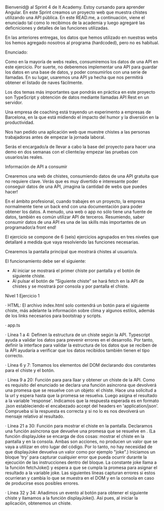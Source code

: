Bienvenid@ al Sprint 4 de It Academy. Estoy cursando para aprender Angular. 
En este Sprint creamos un proyecto web que muestra chistes utilizando una API pública. 
En este READ.me, a continuación, viene el enunciado tal como lo recibimos de la academia y luego agregaré las deficniciones y detalles de las funciones utilizadas.


En las anteriores entregas, los datos que hemos utilizado en nuestras webs los hemos agregado nosotros al programa (hardcoded), pero no es habitual.

Enunciado: 

Como en la mayoría de webs reales, consumiremos los datos de una API en este ejercicio. Por suerte, no deberemos implementar una API para guardar los datos en una base de datos, y poder consumirlos con una serie de llamadas. En su lugar, usaremos una API ya hecha que nos permitirá obtener el listado de naves fácilmente.

Los dos temas más importantes que pondrás en práctica en este proyecto son TypeScript y obtención de datos mediante llamadas API Rest en un servidor.

Una empresa de coaching está trayendo un experimento a empresas de Barcelona, ​​en la que está midiendo el impacto del humor y la diversión en la productividad.

Nos han pedido una aplicación web que muestre chistes a las personas trabajadoras antes de empezar la jornada laboral.

Serás el encargado/a de llevar a cabo la base del proyecto para hacer una demo en dos semanas con el cliente/ay empezar las pruebas con usuarios/as reales.

Información de API a consumir

Crearemos una web de chistes, consumiendo datos de una API gratuita que no requiere clave. Verás que es muy divertido e interesante poder conseguir datos de una API, ¡imagina la cantidad de webs que puedes hacer!

En el ámbito profesional, cuando trabajes en un proyecto, la empresa normalmente tiene un back end con una documentación para poder obtener los datos. A menudo, una web o app no ​​sólo tiene una fuente de datos, también es común utilizar API de terceros. Resumiendo, saber consumir datos de una API es una de las skills más importantes de un programador/a front end!

El ejercicio se compone de 6 (seis) ejercicios agrupados en tres niveles que detallaré a medida que vaya resolviendo las funciones necesarias.

Crearemos la pantalla principal que mostrará chistes al usuario/a.

El funcionamiento debe ser el siguiente:
- Al iniciar se mostrará el primer chiste por pantalla y el botón de siguiente chiste.
- Al pulsar el botón de “Siguiente chiste” se hará fetch en la API de chistes y se mostrará por consola y por pantalla el chiste.

Nivel 1 Ejercicio 1

· HTML: El archivo index.html solo contendrá un botón para el siguiente chiste, más adelante la información sobre clima y algunos estilos, además de los links necesarios para bootstrap y scripts.

· app.ts

· Línea 1 a 4: Definen la estructura de un chiste según la API. Typescript ayuda a validar los datos para prevenir errores en el desarrollo. Por tanto, definir la interface para validar la estructura de los datos que se reciben de la API ayudaría a verificar que los datos recibidos también tienen el tipo correcto. 

· Línea 6 y 7: Tomamos los elementos del DOM declarando dos constantes para el chiste y el botón.

· Línea 9 a 20: Función para para llaar y obtener un chiste de la API. 
    Como es requisito del enunciado se declara una función asíncrona que devolverá una promesa que se resuelve con un objeto: el chiste. Hace una solicitud a la url y espera hasta que la promesa se resuelva. Luego asigna el resultado a la variable 'response'.
    Indicamos que la respuesta esperada es en formato .json estableciendo el encabezado accept del headers en 'application/json'.
    Comprueba si la respuesta es correcta y si no lo es nos devolverá un mensaje relativo al resultado.

· Línea 21 a 30: Función para mostrar el chiste en la pantalla.
    Declaramos una función asíncrona que devuelve una promesa que se resuelve en <void>. (La función displayJoke se encarga de dos cosas: mostrar el chiste en la pantalla y en la consola. Ambas son acciones, no producen un valor que se vaya a utilizar en otro lugar del código. Por lo tanto, no hay necesidad de que displayJoke devuelva un valor como por ejemplo "joke".)
    Iniciamos un bloque 'try' para capturar cualquier error que pueda ocurrir durante la ejecución de las instrucciones dentro del bloque.
    La constante joke llama a la función fetchJoke() y espera a que se cumpla la promesa para asignar el resultado a la variable joke.
    Las siguientes líneas capturan errores si estos ocurrieran y cambia lo que se muestra en el DOM y en la consola en caso de producirse esos posibles errores.

· Línea 32 y 34: Añadimos un evento al botón para obtener el siguiente chiste y llamamos a la función displayJoke(). Así pues, al iniciar la aplicación, obtenemos un chiste.








